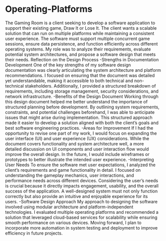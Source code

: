 # Operating-Platforms
The Gaming Room is a client seeking to develop a software application to support their existing game, Draw It or Lose It. The client wants a scalable solution that can run on multiple platforms while maintaining a consistent user experience. The software must support multiple concurrent game sessions, ensure data persistence, and function efficiently across different operating systems. My role was to analyze their requirements, evaluate potential system architectures, and propose a software design that meets their needs.
Reflection on the Design Process
-Strengths in Documentation Development
One of the key strengths of my software design documentation was clearly articulating the system architecture and platform recommendations. I focused on ensuring that the document was detailed yet understandable, making it accessible to both technical and non-technical stakeholders. Additionally, I provided a structured breakdown of requirements, including storage management, security considerations, and network infrastructure.
-Benefits of the Design Document
Working through this design document helped me better understand the importance of structured planning before development. By outlining system requirements, constraints, and potential challenges beforehand, I was able to anticipate issues that might arise during implementation. This structured approach made it easier to develop a solution aligned with both the client’s goals and best software engineering practices.
-Areas for Improvement
If I had the opportunity to revise one part of my work, I would focus on expanding the user interface (UI) and user experience (UX) considerations. While the document covers functionality and system architecture well, a more detailed discussion on UI components and user interaction flow would improve the overall design. In the future, I would include wireframes or prototypes to better illustrate the intended user experience.
-Interpreting User Needs
To ensure the software met user expectations, I analyzed the client’s requirements and game functionality in detail. I focused on understanding the gameplay mechanics, user interactions, and performance needs across different devices. Considering the user’s needs is crucial because it directly impacts engagement, usability, and the overall success of the application. A well-designed system must not only function correctly but also provide an intuitive and enjoyable experience for its users.
-Software Design Approach
My approach to designing the software involved using modular architecture and platform-independent technologies. I evaluated multiple operating platforms and recommended a solution that leveraged cloud-based services for scalability while ensuring smooth performance on various devices. Moving forward, I plan to incorporate more automation in system testing and deployment to improve efficiency in future projects.

